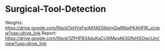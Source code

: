 # Surgical-Tool-Detection
Weights: https://drive.google.com/file/d/1xHVxFgrAKfAEGIkImjQwRNwPKAHFRt_v/view?usp=drive_link
Report: https://drive.google.com/file/d/1ZPHFB34duKaCU9jMpyA63GfkHiSOwcUm/view?usp=drive_link
